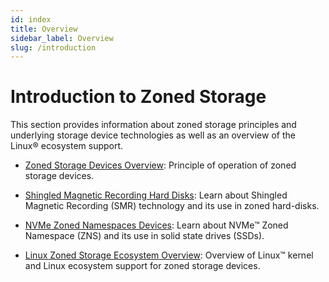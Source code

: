 ```yaml
---
id: index
title: Overview
sidebar_label: Overview
slug: /introduction
---
```


# Introduction to Zoned Storage

This section provides information about zoned storage principles and underlying
storage device technologies as well as an overview of the Linux&reg; ecosystem
support.

* [Zoned Storage Devices Overview](/docs/introduction/zoned-storage): Principle
  of operation of zoned storage devices.

* [Shingled Magnetic Recording Hard Disks](/docs/introduction/smr): Learn about
  Shingled Magnetic Recording (SMR) technology and its use in zoned hard-disks.

* [NVMe Zoned Namespaces Devices](/docs/introduction/zns): Learn about
  NVMe&trade; Zoned Namespace (ZNS) and its use in solid state drives (SSDs).

* [Linux Zoned Storage Ecosystem Overview](/docs/introduction/linux-ecosystem):
  Overview of Linux&trade; kernel and Linux ecosystem support for zoned storage
  devices.

